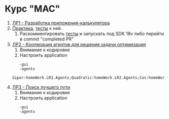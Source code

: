 # Курс "МАС" 

1. [ЛР1 - Разработка приложения-калькулятора](src/main/java/homeWork/LR1)
2. [Практика](src/main/java/homeWork/pr1), [тесты](src/test/java/pr2Tests.java) к ней. 
   1. Раскомментировать [тесты](src/test/java/pr2Tests.java) и запускать под SDK 18v либо перейти в commit "completed PR"
3. [ЛР2 - Кооперация агентов для решения задачи оптимизации](src/main/java/homeWork/LR2) 
   1. Внимание к кодировке
   2. Настроить application
   ```text
      -gui
      -agents
      Giper:homeWork.LR2.Agents;Quadratic:homeWork.LR2.Agents;Cos:homeWork.LR2.Agents;
   ```
4. [ЛР3 - Поиск лучшего пути](src/main/java/homeWork/LR3)
   1. Внимание к кодировке
   2. Настроить application
   ```text
      -gui
      -agents
      
   ```   
